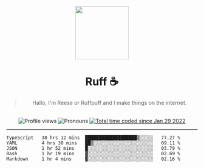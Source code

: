 <div align='center'>
  <img src='https://ruff.cafe/cdn/ruffpuff.jpg' width='140' height='140' />
  <h1>Ruff ☕️</h1>
  <blockquote>Hallo, I'm Reese or Ruffpuff and I make things on the internet.</blockquote>
  
  <br />
  
  <img alt="Profile views" src="https://komarev.com/ghpvc/?username=ruffpuff1" />
  <img alt='Pronouns' src='https://img.shields.io/endpoint?url=https://pronoundb.org/shields/61181f81be124c42b207bffd' />
  <a href="https://wakatime.com/@72bf611d-9557-4a85-aa1d-46f6a3346744"><img src="https://wakatime.com/badge/user/72bf611d-9557-4a85-aa1d-46f6a3346744.svg" alt="Total time coded since Jan 29 2022" /></a>
</div>

<hr />

<!--START_SECTION:waka-->
```text
TypeScript   38 hrs 12 mins  ███████████████████▒░░░░░   77.27 % 
YAML         4 hrs 30 mins   ██▒░░░░░░░░░░░░░░░░░░░░░░   09.11 % 
JSON         1 hr 52 mins    █░░░░░░░░░░░░░░░░░░░░░░░░   03.79 % 
Bash         1 hr 19 mins    ▓░░░░░░░░░░░░░░░░░░░░░░░░   02.69 % 
Markdown     1 hr 4 mins     ▓░░░░░░░░░░░░░░░░░░░░░░░░   02.16 % 
```
<!--END_SECTION:waka-->
